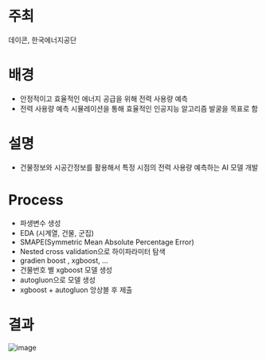 # 주최
데이콘, 한국에너지공단

# 배경
- 안정적이고 효율적인 에너지 공급을 위해 전력 사용량 예측
- 전력 사용량 예측 시뮬레이션을 통해 효율적인 인공지능 알고리즘 발굴을 목표로 함

# 설명
- 건물정보와 시공간정보를 활용해서 특정 시점의 전력 사용량 예측하는 AI 모델 개발

# Process
- 파생변수 생성
- EDA (시계열, 건물, 군집)
- SMAPE(Symmetric Mean Absolute Percentage Error)
- Nested cross validation으로 하이파라미터 탐색
- gradien boost , xgboost, ...
- 건물번호 별 xgboost 모델 생성
- autogluon으로 모델 생성
- xgboost + autogluon 앙상블 후 제출

# 결과
![image](https://github.com/seung-bin99/project/assets/153293674/86ada782-db85-42bc-a1cb-efb2027aee85)
